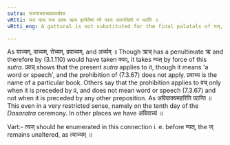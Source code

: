 ```yaml
---
sutra: यजयाचरुचप्रवचर्चश्च
vRtti: यज याच रुच प्रवच ऋच इत्येतेषां ण्ये परतः कवर्गादेशो न भवति ॥
vRtti_eng: A guttural is not substituted for the final palatals of यज्, याच्, रुच्, प्र-वच्, and ऋच् before the affix ण्यत् ॥

---
```

As याज्यम्, वाच्यम्, रोच्यम्, प्रवाच्यम्, and अर्च्यम् ॥ Though ऋच् has a penultimate ऋ and therefore by (3.1.110) would have taken क्यप्, it takes ण्यत् by force of this _sutra_. प्रवच् shows that the present _sutra_ applies to it, though it means 'a word or speech', and the prohibition of (7.3.67) does not apply. प्रवाच्य is the name of a particular book. Others say that the prohibition applies to वच् only when it is preceded by प्र, and does not mean word or speech (7.3.67) and not when it is preceded by any other preposition. As अविवाक्यमहरिति पठन्ति ॥ This even in a very restricted sense, namely on the tenth day of the _Dasaratra_ ceremony. In other places we have अविवाच्यं ॥

Vart:- त्यज् should he enumerated in this connection i. e. before ण्यत्, the ज् remains unaltered, as त्याज्यम् ॥